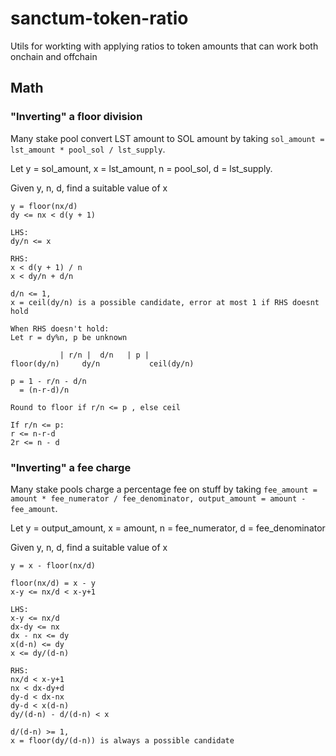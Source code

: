 # sanctum-token-ratio

Utils for workting with applying ratios to token amounts that can work both onchain and offchain

## Math

### "Inverting" a floor division

Many stake pool convert LST amount to SOL amount by taking `sol_amount = lst_amount * pool_sol / lst_supply`.

Let y = sol_amount, x = lst_amount, n = pool_sol, d = lst_supply.

Given y, n, d, find a suitable value of x

```
y = floor(nx/d)
dy <= nx < d(y + 1)

LHS:
dy/n <= x

RHS:
x < d(y + 1) / n
x < dy/n + d/n

d/n <= 1,
x = ceil(dy/n) is a possible candidate, error at most 1 if RHS doesnt hold

When RHS doesn't hold:
Let r = dy%n, p be unknown

           | r/n |  d/n   | p |
floor(dy/n)     dy/n           ceil(dy/n)

p = 1 - r/n - d/n
  = (n-r-d)/n

Round to floor if r/n <= p , else ceil

If r/n <= p:
r <= n-r-d
2r <= n - d
```

### "Inverting" a fee charge

Many stake pools charge a percentage fee on stuff by taking `fee_amount = amount * fee_numerator / fee_denominator, output_amount = amount - fee_amount`.

Let y = output_amount, x = amount, n = fee_numerator, d = fee_denominator

Given y, n, d, find a suitable value of x

```
y = x - floor(nx/d)

floor(nx/d) = x - y
x-y <= nx/d < x-y+1

LHS:
x-y <= nx/d
dx-dy <= nx
dx - nx <= dy
x(d-n) <= dy
x <= dy/(d-n)

RHS:
nx/d < x-y+1
nx < dx-dy+d
dy-d < dx-nx
dy-d < x(d-n)
dy/(d-n) - d/(d-n) < x

d/(d-n) >= 1,
x = floor(dy/(d-n)) is always a possible candidate
```
